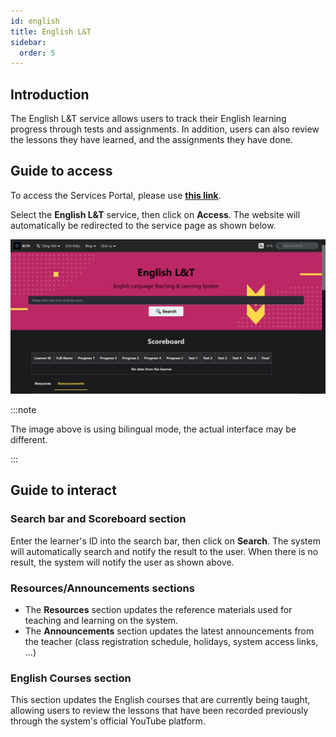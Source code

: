 ```yaml
---
id: english
title: English L&T
sidebar:
  order: 5
---
```


## Introduction

The English L&T service allows users to track their English learning progress through tests and assignments. In addition, users can also review the lessons they have learned, and the assignments they have done.

## Guide to access

To access the Services Portal, please use [**this link**](https://portal.builetuananh.name.vn/en/services).

Select the **English L&T** service, then click on **Access**. The website will automatically be redirected to the service page as shown below.

![English](../../../../assets/services/english.png)

:::note

The image above is using bilingual mode, the actual interface may be different.

:::

## Guide to interact

### Search bar and Scoreboard section

Enter the learner's ID into the search bar, then click on **Search**. The system will automatically search and notify the result to the user. When there is no result, the system will notify the user as shown above.

### Resources/Announcements sections

- The **Resources** section updates the reference materials used for teaching and learning on the system.
- The **Announcements** section updates the latest announcements from the teacher (class registration schedule, holidays, system access links, ...)

### English Courses section

This section updates the English courses that are currently being taught, allowing users to review the lessons that have been recorded previously through the system's official YouTube platform.
